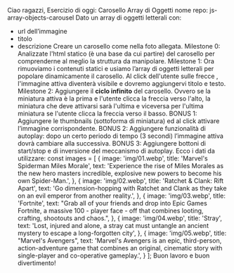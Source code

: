 Ciao ragazzi,
Esercizio di oggi: Carosello Array di Oggetti
nome repo: js-array-objects-carousel
Dato un array di oggetti letterali con:
 - url dell’immagine
 - titolo
 - descrizione
Creare un carosello come nella foto allegata.
Milestone 0:
Analizzate l'html statico (è una base da cui partire) del carosello per comprenderne al meglio la struttura da manipolare.
Milestone 1:
Ora rimuoviamo i contenuti statici e usiamo l’array di oggetti letterali per popolare dinamicamente il carosello.
Al click dell'utente sulle frecce , l'immagine attiva diventerà visibile e dovremo aggiungervi titolo e testo.
Milestone 2:
Aggiungere il **ciclo infinito** del carosello. Ovvero se la miniatura attiva è la prima e l'utente clicca la freccia verso l'alto, la miniatura che deve attivarsi sarà l'ultima e viceversa per l'ultima miniatura se l'utente clicca la freccia verso il basso.
BONUS 1:
Aggiungere le thumbnails (sottoforma di miniatura) ed al click attivare l’immagine corrispondente.
BONUS 2:
Aggiungere funzionalità di autoplay: dopo un certo periodo di tempo (3 secondi) l’immagine attiva dovrà cambiare alla successiva.
BONUS 3:
Aggiungere bottoni di start/stop e di inversione del meccanismo di autoplay.
Ecco i dati da utilizzare:
const images = [
    {
        image: 'img/01.webp',
        title: 'Marvel\'s Spiderman Miles Morale',
        text: 'Experience the rise of Miles Morales as the new hero masters incredible, explosive new powers to become his own Spider-Man.',
    }, {
        image: 'img/02.webp',
        title: 'Ratchet & Clank: Rift Apart',
        text: 'Go dimension-hopping with Ratchet and Clank as they take on an evil emperor from another reality.',
    }, {
        image: 'img/03.webp',
        title: 'Fortnite',
        text: "Grab all of your friends and drop into Epic Games Fortnite, a massive 100 - player face - off that combines looting, crafting, shootouts and chaos.",
    }, {
        image: 'img/04.webp',
        title: 'Stray',
        text: 'Lost, injured and alone, a stray cat must untangle an ancient mystery to escape a long-forgotten city',
    }, {
        image: 'img/05.webp',
        title: "Marvel's Avengers",
        text: 'Marvel\'s Avengers is an epic, third-person, action-adventure game that combines an original, cinematic story with single-player and co-operative gameplay.',
    }
];
Buon lavoro e buon divertimento! 